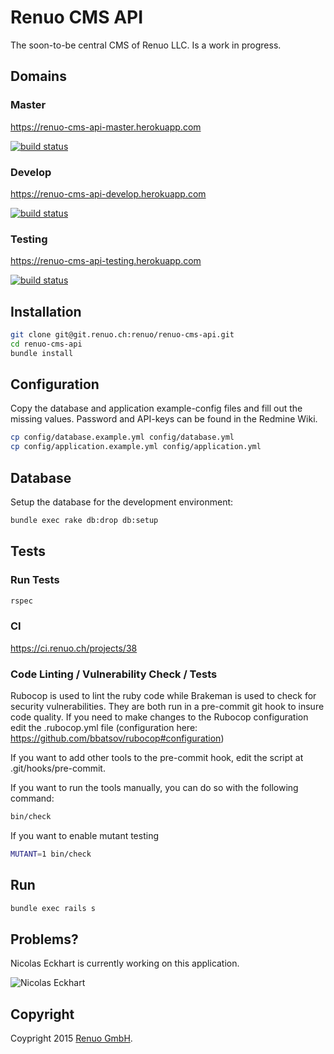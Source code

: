 # Renuo CMS API

The soon-to-be central CMS of Renuo LLC. Is a work in progress.

## Domains

### Master

https://renuo-cms-api-master.herokuapp.com

[![build status](https://ci.renuo.ch/projects/38/status.png?ref=master)](https://ci.renuo.ch/projects/38?ref=master)

### Develop

https://renuo-cms-api-develop.herokuapp.com

[![build status](https://ci.renuo.ch/projects/38/status.png?ref=develop)](https://ci.renuo.ch/projects/38?ref=develop)

### Testing

https://renuo-cms-api-testing.herokuapp.com

[![build status](https://ci.renuo.ch/projects/38/status.png?ref=testing)](https://ci.renuo.ch/projects/38?ref=testing)


## Installation

```sh
git clone git@git.renuo.ch:renuo/renuo-cms-api.git
cd renuo-cms-api
bundle install
```

## Configuration

Copy the database and application example-config files and fill out the missing values.
Password and API-keys can be found in the Redmine Wiki.

```sh
cp config/database.example.yml config/database.yml
cp config/application.example.yml config/application.yml
```

## Database

Setup the database for the development environment:

```sh
bundle exec rake db:drop db:setup
```

## Tests

### Run Tests

```sh
rspec
```

### CI

https://ci.renuo.ch/projects/38

### Code Linting / Vulnerability Check / Tests

Rubocop is used to lint the ruby code while Brakeman is used to check for security vulnerabilities.
They are both run in a pre-commit git hook to insure code quality. If you need to make changes to
the Rubocop configuration edit the .rubocop.yml file (configuration here: https://github.com/bbatsov/rubocop#configuration)

If you want to add other tools to the pre-commit hook, edit the script at .git/hooks/pre-commit.

If you want to run the tools manually, you can do so with the following command:

```sh
bin/check
```

If you want to enable mutant testing

```sh
MUTANT=1 bin/check
```

## Run

```sh
bundle exec rails s
```

## Problems?

Nicolas Eckhart is currently working on this application.

![Nicolas Eckhart](http://www.gravatar.com/avatar/742cec893c283daf4a3c287ef2681599)

## Copyright

Coypright 2015 [Renuo GmbH](https://www.renuo.ch/).
